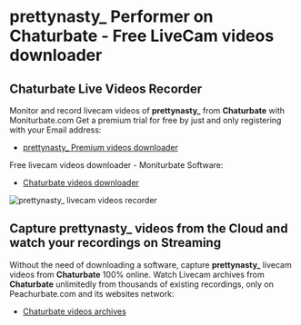 # prettynasty_ Performer on Chaturbate - Free LiveCam videos downloader

## Chaturbate Live Videos Recorder

Monitor and record livecam videos of **prettynasty_** from **Chaturbate** with Moniturbate.com
Get a premium trial for free by just and only registering with your Email address:
* [prettynasty_ Premium videos downloader](https://moniturbate.com/request-demo-licence-key.html)

Free livecam videos downloader - Moniturbate Software:
* [Chaturbate videos downloader](https://moniturbate.com/moniturbate-download-software.html)

![prettynasty_ livecam videos recorder](https://peachurnet.com/templates/moniturbate-software.png)


## Capture prettynasty_ videos from the Cloud and watch your recordings on Streaming

Without the need of downloading a software, capture **prettynasty_** livecam videos from **Chaturbate** 100% online.
Watch Livecam archives from **Chaturbate** unlimitedly from thousands of existing recordings, only on Peachurbate.com and its websites network:
* [Chaturbate videos archives](https://peachurnet.com/)